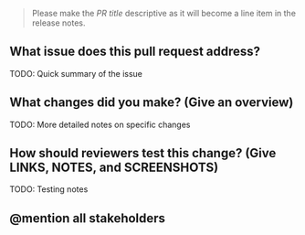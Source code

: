 > Please make the *PR title* descriptive as it will become a line item in the release notes.

## What issue does this pull request address?

TODO: Quick summary of the issue

## What changes did you make? (Give an overview)

TODO: More detailed notes on specific changes

## How should reviewers test this change? (Give LINKS, NOTES, and SCREENSHOTS)

TODO: Testing notes

## @mention all stakeholders
